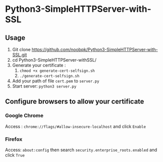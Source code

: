 # Python3-SimpleHTTPServer-with-SSL

## Usage
1. Git clone https://github.com/noobpk/Python3-SimpleHTTPServer-with-SSL.git
2. cd Python3-SimpleHTTPServer-withSSL/
3. Generate your certificate : 
	1. `chmod +x generate-cert-selfsign.sh`
	2. `./generate-cert-selfsign.sh`
4. Add your path of file `cert.pem`  to `server.py`
3. Start server: `python3 server.py`

## Configure browsers to allow your certificate

### Google Chrome
Access : `chrome://flags/#allow-insecure-localhost` and click `Enable`
### Firefox
Access: `about:config` then search `security.enterprise_roots.enabled` and click `True`


